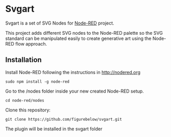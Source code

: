 Svgart
======

Svgart is a set of  SVG Nodes for [Node-RED](http://nodered.org/) project.

This project adds different SVG nodes to the Node-RED palette so the SVG standard can be manipulated easily to create generative art using the Node-RED flow approach. 

Installation
------------
Install Node-RED following the instructions in http://nodered.org
```
sudo npm install -g node-red
```
Go to the /nodes folder inside your new created Node-RED setup.
```
cd node-red/nodes
```
Clone this repository:
```git
git clone https://github.com/figurebelow/svgart.git
```
The plugin will be installed in the svgart folder
